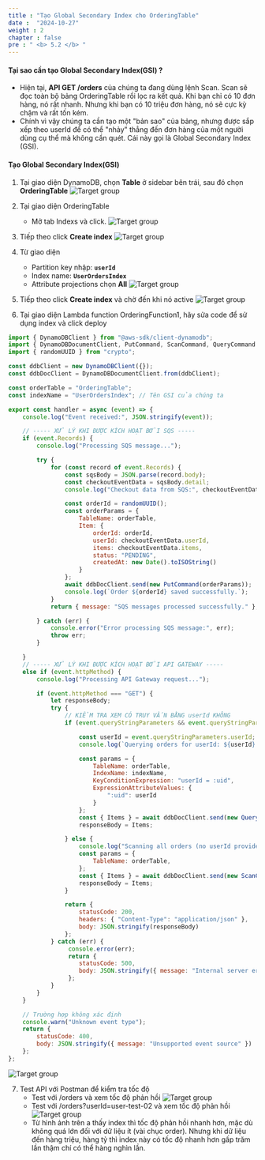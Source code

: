 ```yaml
---
title : "Tạo Global Secondary Index cho OrderingTable"
date :  "2024-10-27" 
weight : 2
chapter : false
pre : " <b> 5.2 </b> "
---
```

#### Tại sao cần tạo Global Secondary Index(GSI) ?
- Hiện tại, **API GET /orders** của chúng ta đang dùng lệnh Scan. Scan sẽ đọc toàn bộ bảng OrderingTable rồi lọc ra kết quả. Khi bạn chỉ có 10 đơn hàng, nó rất nhanh. Nhưng khi bạn có 10 triệu đơn hàng, nó sẽ cực kỳ chậm và rất tốn kém. 
- Chính vì vậy chúng ta cần tạo một "bản sao" của bảng, nhưng được sắp xếp theo userId để có thể "nhảy" thẳng đến đơn hàng của một người dùng cụ thể mà không cần quét. Cái này gọi là Global Secondary Index (GSI).


#### Tạo Global Secondary Index(GSI)
1. Tại giao diện DynamoDB, chọn **Table** ở sidebar bên trái, sau đó chọn **OrderingTable**
![Target group](mages/5-2/01.png?width=50pc)

2. Tại giao diện OrderingTable
    - Mở tab Indexs và click.
![Target group](mages/5-2/02.png?width=50pc)

3. Tiếp theo click **Create index**
![Target group](mages/5-2/03.png?width=50pc)

4. Từ giao diện
    - Partition key nhập: **`userId`**
    - Index name: **`UserOrdersIndex`**
    - Attribute projections chọn **All**
![Target group](mages/5-2/04.png?width=50pc)

5. Tiếp theo click **Create index** và chờ đến khi nó active
![Target group](mages/5-2/05.png?width=50pc)

6. Tại giao diện Lambda function OrderingFunction1, hãy sửa code để sử dụng index và click deploy
```js
import { DynamoDBClient } from "@aws-sdk/client-dynamodb";
import { DynamoDBDocumentClient, PutCommand, ScanCommand, QueryCommand } from "@aws-sdk/lib-dynamodb";
import { randomUUID } from "crypto";

const ddbClient = new DynamoDBClient({});
const ddbDocClient = DynamoDBDocumentClient.from(ddbClient);

const orderTable = "OrderingTable";
const indexName = "UserOrdersIndex"; // Tên GSI của chúng ta

export const handler = async (event) => {
    console.log("Event received:", JSON.stringify(event));

    // ----- XỬ LÝ KHI ĐƯỢC KÍCH HOẠT BỞI SQS -----
    if (event.Records) {
        console.log("Processing SQS message...");

        try {
            for (const record of event.Records) {
                const sqsBody = JSON.parse(record.body);
                const checkoutEventData = sqsBody.detail; 
                console.log("Checkout data from SQS:", checkoutEventData);

                const orderId = randomUUID();
                const orderParams = {
                    TableName: orderTable,
                    Item: {
                        orderId: orderId,
                        userId: checkoutEventData.userId,
                        items: checkoutEventData.items,
                        status: "PENDING",
                        createdAt: new Date().toISOString()
                    }
                };
                await ddbDocClient.send(new PutCommand(orderParams));
                console.log(`Order ${orderId} saved successfully.`);
            }
            return { message: "SQS messages processed successfully." };

        } catch (err) {
            console.error("Error processing SQS message:", err);
            throw err; 
        }

    } 
    // ----- XỬ LÝ KHI ĐƯỢC KÍCH HOẠT BỞI API GATEWAY -----
    else if (event.httpMethod) {
        console.log("Processing API Gateway request...");

        if (event.httpMethod === "GET") {
            let responseBody;
            try {
                // KIỂM TRA XEM CÓ TRUY VẤN BẰNG userId KHÔNG
                if (event.queryStringParameters && event.queryStringParameters.userId) {

                    const userId = event.queryStringParameters.userId;
                    console.log(`Querying orders for userId: ${userId} using GSI`);

                    const params = {
                        TableName: orderTable,
                        IndexName: indexName,
                        KeyConditionExpression: "userId = :uid", 
                        ExpressionAttributeValues: {
                            ":uid": userId
                        }
                    };
                    const { Items } = await ddbDocClient.send(new QueryCommand(params));
                    responseBody = Items;

                } else {
                    console.log("Scanning all orders (no userId provided)");
                    const params = {
                        TableName: orderTable,
                    };
                    const { Items } = await ddbDocClient.send(new ScanCommand(params));
                    responseBody = Items;
                }

                return {
                    statusCode: 200,
                    headers: { "Content-Type": "application/json" },
                    body: JSON.stringify(responseBody)
                };
            } catch (err) {
                 console.error(err);
                 return {
                    statusCode: 500,
                    body: JSON.stringify({ message: "Internal server error", error: err.message })
                 };
            }
        }
    }

    // Trường hợp không xác định
    console.warn("Unknown event type");
    return {
        statusCode: 400,
        body: JSON.stringify({ message: "Unsupported event source" })
    };
};
```
![Target group](mages/5-2/06.png?width=50pc)

7. Test API với Postman để kiểm tra tốc độ
    - Test với /orders và xem tốc độ phản hồi
    ![Target group](mages/5-2/07.png?width=50pc)
    - Test với /orders?userId=user-test-02 và xem tốc độ phản hồi
    ![Target group](mages/5-2/08.png?width=50pc)
    - Từ hình ảnh trên a thấy index thì tốc độ phản hồi nhanh hơn, mặc dù không quá lớn đối với dữ liệu ít (vài chục order). Nhưng khi dữ liệu đến hàng triệu, hàng tỷ thì index này có tốc độ nhanh hơn gấp trăm lần thậm chí có thể hàng nghìn lần.
